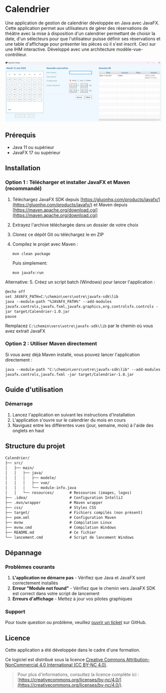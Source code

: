 ﻿# Calendrier

Une application de gestion de calendrier développée en Java avec JavaFX. Cette application permet aux utilisateurs de gérer des réservations de théâtre avec la mise à disposition d'un calendrier permettant de choisir la date, d'un sélecteurs pour que l'utilisateur puisse définir ses réservations et une table d'affichage pour présenter les pièces où il s'est inscrit. Ceci sur une IHM interactive.
Développé avec une architecture modèle-vue-contrôleur.

![Image fenêtre principale](src/main/resources/readmeImg.jpg)


## Prérequis

- Java 11 ou supérieur
- JavaFX 17 ou supérieur

## Installation

### Option 1 : Télécharger et installer JavaFX et Maven (recommandé)

1. Téléchargez JavaFX SDK depuis [https://gluonhq.com/products/javafx/](https://gluonhq.com/products/javafx/) et Maven depuis [https://maven.apache.org/download.cgi](https://maven.apache.org/download.cgi)
2. Extrayez l'archive téléchargée dans un dossier de votre choix
3. Clonez ce dépôt Git ou téléchargez le en ZIP
4. Compilez le projet avec Maven :
   
   ```
   mvn clean package
   ```
   Puis simplement:
   ```
   mvn javafx:run
   ```
Alternative:
5. Créez un script batch (Windows) pour lancer l'application :
   
   ```batch
   @echo off
   set JAVAFX_PATH=C:\chemin\vers\votre\javafx-sdk\lib
   java --module-path "%JAVAFX_PATH%" --add-modules javafx.controls,javafx.fxml,javafx.graphics,org.controlsfx.controls -jar target/Calendrier-1.0.jar
   pause
   ```
   
   Remplacez `C:\chemin\vers\votre\javafx-sdk\lib` par le chemin où vous avez extrait JavaFX

### Option 2 : Utiliser Maven directement

Si vous avez déjà Maven installé, vous pouvez lancer l'application directement :

```batch
java --module-path "C:\chemin\vers\votre\javafx-sdk\lib" --add-modules javafx.controls,javafx.fxml -jar target/Calendrier-1.0.jar
```

## Guide d'utilisation

### Démarrage

1. Lancez l'application en suivant les instructions d'installation
2. L'application s'ouvre sur le calendrier du mois en cours
3. Naviguez entre les différentes vues (jour, semaine, mois) à l'aide des onglets en haut

## Structure du projet

```
Calendrier/
├── src/
│   ├── main/
│   │   ├── java/        
│   │   │   ├── modele/
│   │   │   ├── vue/
│   │   │   └── module-info.java
│   │   └── resources/       # Ressources (images, logos)
├── .idea/                   # Configuration IntelliJ
├── .mvn/wrapper             # Maven wrapper
├── css/                     # Styles CSS
├── target/                  # Fichiers compilés (non présent)
├── pom.xml                  # Configuration Maven
├── mvnw                     # Compilation Linux
├── mvnw.cmd                 # Compilation Windows
├── README.md                # Ce fichier
└── lancement.cmd            # Script de lancement Windows
```

## Dépannage

### Problèmes courants

1. **L'application ne démarre pas** - Vérifiez que Java et JavaFX sont correctement installés
2. **Erreur "Module not found"** - Vérifiez que le chemin vers JavaFX SDK est correct dans votre script de lancement
3. **Erreurs d'affichage** - Mettez à jour vos pilotes graphiques

### Support

Pour toute question ou problème, veuillez [ouvrir un ticket](https://github.com/ZPitor99/Calendrier/issues) sur GitHub.

## Licence

Cette application a été développée dans le cadre d'une formation.

Ce logiciel est distribué sous la licence [Creative Commons Attribution-NonCommercial 4.0 International (CC BY-NC 4.0)](https://creativecommons.org/licenses/by-nc/4.0/).
> Pour plus d'informations, consultez la licence complète ici : [https://creativecommons.org/licenses/by-nc/4.0/](https://creativecommons.org/licenses/by-nc/4.0/).
